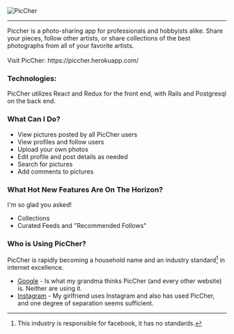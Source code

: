 ![PicCher](https://i.imgur.com/F0ye3iW.png)
<hr>
Piccher is a photo-sharing app for professionals and hobbyists alike. Share your pieces, follow other artists, or share collections of the best photographs from all of your favorite artists.
<br><br>
Visit PicCher: https://piccher.herokuapp.com/

### Technologies:
PicCher utilizes React and Redux for the front end, with Rails and Postgresql on the back end.

### What Can I Do?
* View pictures posted by all PicCher users
* View profiles and follow users
* Upload your own photos
* Edit profile and post details as needed
* Search for pictures
* Add comments to pictures

### What Hot New Features Are On The Horizon?
I'm so glad you asked!
* Collections
* Curated Feeds and "Recommended Follows" 

### Who is Using PicCher?
PicCher is rapidly becoming a household name and an industry standard[^1] in internet excellence.<br>
* [Google](https://www.google.com/) - Is what my grandma thinks PicCher (and every other website) is. Neither are using it.<br>
* [Instagram](https://www.google.com/) - My girlfriend uses Instagram and also has used PicCher, and one degree of separation seems sufficient.

[^1]: This industry is responsible for facebook, it has no standards.

